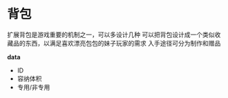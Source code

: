 # 背包

扩展背包是游戏重要的机制之一，可以多设计几种
可以把背包设计成一个类似收藏品的东西，以满足喜欢漂亮包包的妹子玩家的需求
入手途径可分为制作和赠品

**data**

* ID
* 容纳体积
* 专用/非专用